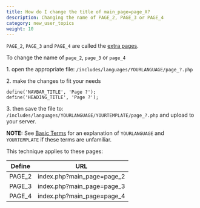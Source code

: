 ```yaml
---
title: How do I change the title of main_page=page_X?
description: Changing the name of PAGE_2, PAGE_3 or PAGE_4
category: new_user_topics 
weight: 10
---
```


`PAGE_2`, `PAGE_3` and `PAGE_4` are called the [extra pages](/user/template/extra_pages/). 

To change the name of `page_2`, `page_3` or `page_4`  

1\. open the appropriate file: `/includes/languages/YOURLANGUAGE/page_?.php`

2\. make the changes to fit your needs  

```
define('NAVBAR_TITLE', 'Page ?');  
define('HEADING_TITLE', 'Page ?');
```

3\. then save the file to:  
`/includes/languages/YOURLANGUAGE/YOURTEMPLATE/page_?.php` and upload to your server.  

**NOTE:** See [Basic Terms](/user/first_steps/basic_terms/) for an 
explanation of `YOURLANGUAGE` and `YOURTEMPLATE` if these terms are 
unfamiliar. 

This technique applies to these pages:

Define | URL
-------|----------
PAGE_2 | index.php?main_page=page_2
PAGE_3 | index.php?main_page=page_3
PAGE_4 | index.php?main_page=page_4


